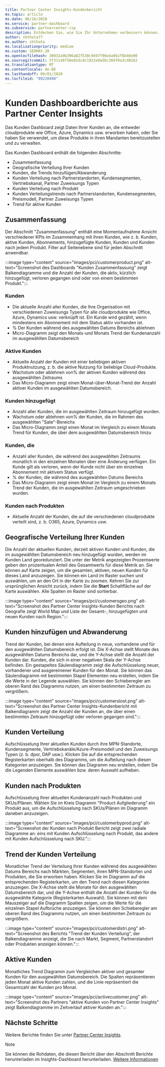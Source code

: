 ```yaml
---
title: Partner Center Insights-Kundenbericht
ms.topic: article
ms.date: 06/16/2020
ms.service: partner-dashboard
ms.subservice: partnercenter-csp
description: Entdecken Sie, wie Sie Ihr Unternehmen verbessern können. Sehen Sie sich Ihre spezifischen Kunden Trends nach Geografie, Produkt und anderen Attributen an.
author: shthota77
ms.author: shthota
ms.localizationpriority: medium
ms.custom: SEOMAY.20
ms.openlocfilehash: 30032a9b396a82f530c9497f96e4a9b1f6b46e00
ms.sourcegitcommit: 5f31146f50e01dc4c1922e0a5bc369f0a3cd8162
ms.translationtype: MT
ms.contentlocale: de-DE
ms.lasthandoff: 09/01/2020
ms.locfileid: "89220498"
---
```

# <a name="customers-dashboard-reports-from-partner-center-insights"></a>Kunden Dashboardberichte aus Partner Center Insights

Das Kunden Dashboard zeigt Daten Ihrer Kunden an, die entweder cloudprodukte wie Office, Azure, Dynamics usw. erworben haben, oder Sie haben Sie verwendet, um diese Produkte in ihren Mandanten bereitzustellen und zu verwalten. 
 
Das Kunden Dashboard enthält die folgenden Abschnitte: 

- Zusammenfassung  
- Geografische Verteilung Ihrer Kunden 
- Kunden, die Trends hinzufügen/Abwanderung 
- Kunden Verteilung nach Partnerstandorten, Kundensegmenten, Vertriebskanal, Partner Zuweisungs Typen 
- Kunden Verteilung nach Produkt 
- Kunden Verteilungstrends nach Partnerstandorten, Kundensegmenten, Preismodell, Partner Zuweisungs Typen 
- Trend für aktive Kunden 

## <a name="summary"></a>Zusammenfassung

Der Abschnitt "Zusammenfassung" enthält eine Momentaufnahme Ansicht verschiedener KPIs im Zusammenhang mit ihren Kunden, wie z. b. Kunden, aktive Kunden, Abonnements, hinzugefügte Kunden, Kunden und Kunden nach jedem Produkt. Filter auf Seitenebene sind für jeden Abschnitt anwendbar.

:::image type="content" source="images/pci/customerproduct.png" alt-text="Screenshot des Dashboards "Kunden Zusammenfassung" zeigt Balkendiagramme und die Anzahl der Kunden, die aktiv, kürzlich hinzugefügt, verloren gegangen sind oder von einem bestimmten Produkt.":::

### <a name="customers"></a>Kunden

- Die aktuelle Anzahl aller Kunden, die Ihre Organisation mit verschiedenen Zuweisungs Typen für alle cloudprodukte wie Office, Azure, Dynamics usw. verknüpft ist. Ein Kunde wird gezählt, wenn mindestens ein Abonnement mit dem Status aktiv vorhanden ist.  
- % Der Kunden während des ausgewählten Datums Bereichs ablehnen 
- Micro-Diagramm zeigt den Monats-und Monats Trend der Kundenanzahl im ausgewählten Datumsbereich

### <a name="active-customers"></a>Aktive Kunden

- Aktuelle Anzahl der Kunden mit einer beliebigen aktiven Produktnutzung, z. b. die aktive Nutzung für beliebige Cloud-Produkte.
- Wachstum oder ablehnen von% der aktiven Kunden während des ausgewählten Zeitraums
- Das Micro-Diagramm zeigt einen Monat-über-Monat-Trend der Anzahl aktiver Kunden im ausgewählten Datumsbereich.

### <a name="customers-added"></a>Kunden hinzugefügt

- Anzahl aller Kunden, die im ausgewählten Zeitraum hinzugefügt wurden.
- Wachstum oder ablehnen von% der Kunden, die im Rahmen des ausgewählten "Sate"-Bereichs
- Das Micro-Diagramm zeigt einen Monat im Vergleich zu einem Monats Trend für Kunden, die über dem ausgewählten Datumsbereich hinzu

### <a name="customers-churned"></a>Kunden, die
- Anzahl aller Kunden, die während des ausgewählten Zeitraums monatlich in den einzelnen Monaten über eine Änderung verfügen. Ein Kunde gilt als verloren, wenn der Kunde nicht über ein einzelnes Abonnement mit aktivem Status verfügt. 
- % der Kunden, die während des ausgewählten Datums Bereichs 
- Das Micro-Diagramm zeigt einen Monat im Vergleich zu einem Monats Trend der Kunden, die im ausgewählten Zeitraum umgeschrieben wurden. 
 
### <a name="customers-by-products"></a>Kunden nach Produkten

- Aktuelle Anzahl der Kunden, die auf die verschiedenen cloudprodukte verteilt sind, z. b. O365, Azure, Dynamics usw.  

## <a name="geographical-spread-of-your-customers"></a>Geografische Verteilung Ihrer Kunden

Die Anzahl der aktuellen Kunden, derzeit aktiven Kunden und Kunden, die im ausgewählten Datumsbereich neu hinzugefügt wurden, werden im Kunden Land georedunziert. Die unter der Metrik angezeigten Prozentwerte geben den prozentualen Anteil des Gesamtwerts für diese Metrik an. Sie können auf Karte zeigen, um die gesamten, aktiven, neuen Kunden für dieses Land anzuzeigen. Sie können ein Land im Raster suchen und auswählen, um an den Ort in der Karte zu zoomen. Kehren Sie zur ursprünglichen Ansicht zurück, indem Sie die **Start** Schaltfläche auf der Karte auswählen. Alle Spalten im Raster sind sortierbar.  

:::image type="content" source="images/pci/customersgeo.png" alt-text="Screenshot des Partner Center Insights-Kunden Berichts nach Geografie zeigt World Map und Liste der Gesamt-, hinzugefügten und neuen Kunden nach Region.":::

## <a name="customer-adds-and-churns"></a>Kunden hinzufügen und Abwanderung

Trend der Kunden, bei denen eine Aufteilung in neue, vorhandene und für den ausgewählten Datumsbereich erfolgt ist. Die X-Achse stellt Monate des ausgewählten Datums Bereichs dar, und die Y-Achse stellt die Anzahl der Kunden dar. Kunden, die sich in einer negativen Skala der Y-Achse befinden. Ein gestapeltes Säulendiagramm zeigt die Aufschlüsselung neuer, vorhandener und ausgereiniener Kunden für den Monat. Sie können das Säulendiagramm mit bestimmten Stapel Elementen neu erstellen, indem Sie die Werte in der Legende auswählen. Sie können den Schieberegler am oberen Rand des Diagramms nutzen, um einen bestimmten Zeitraum zu vergrößern. 

:::image type="content" source="images/pci/customerslost.png" alt-text="Screenshot des Partner Center Insights-Kundenbericht mit Balkendiagramm zeigt die Anzahl der Kunden an, die über einen bestimmten Zeitraum hinzugefügt oder verloren gegangen sind.":::

## <a name="customer-distribution"></a>Kunden Verteilung

Aufschlüsselung Ihrer aktuellen Kunden durch ihre MPN-Standorte, Kundensegmente, Vertriebskanäle/Azure-Preismodell und den Zuweisungs Typen (z. b. dpor, DAP usw.). Klicken Sie auf die entsprechenden Registerkarten oberhalb des Diagramms, um die Aufteilung nach diesen Kategorien anzuzeigen. Sie können das Diagramm neu erstellen, indem Sie die Legenden Elemente auswählen bzw. deren Auswahl aufheben. 

## <a name="customers-by-products"></a>Kunden nach Produkten

Aufschlüsselung Ihrer aktuellen Kundenanzahl nach Produkten und SKUs/Plänen. Wählen Sie im Kreis Diagramm "Product Aufgliederung" ein Produkt aus, um die Aufschlüsselung nach SKUs/Plänen im Diagramm daneben anzuzeigen.

:::image type="content" source="images/pci/customerbyprod.png" alt-text="Screenshot der Kunden nach Produkt Bericht zeigt zwei radiale Diagramme an: eins mit Kunden Aufschlüsselung nach Produkt, das andere mit Kunden Aufschlüsselung nach SKU.":::

## <a name="customer-distribution-trend"></a>Trend der Kunden Verteilung 

Monatlicher Trend der Verteilung Ihrer Kunden während des ausgewählten Datums Bereichs nach Märkten, Segmenten, ihren MPN-Standorten und Produkten, die Sie erworben haben. Klicken Sie im Diagramm auf die entsprechenden Registerkarten, um den Trend nach diesen Kategorien anzuzeigen. Die X-Achse stellt die Monate für den ausgewählten Datumsbereich dar, und die Y-Achse enthält die Anzahl der Kunden für die ausgewählte Kategorie (Registerkarten Auswahl). Sie können mit dem Mauszeiger auf die Diagramm Spalten zeigen, um die Werte für die einzelnen Stapel Aufbrüche anzuzeigen. Sie können den Schieberegler am oberen Rand des Diagramms nutzen, um einen bestimmten Zeitraum zu vergrößern.   

:::image type="content" source="images/pci/customerdistri.png" alt-text="Screenshot des Berichts "Trend der Kunden Verteilung", der Balkendiagramme anzeigt, die Sie nach Markt, Segment, Partnerstandort oder Produkten anzeigen können.":::

## <a name="active-customers"></a>Aktive Kunden

Monatliches Trend Diagramm zum Vergleichen aktiver und gesamter Kunden für den ausgewählten Datumsbereich. Die Spalten repräsentieren jeden Monat aktive Kunden zahlen, und die Linie repräsentiert die Gesamtzahl der Kunden pro Monat. 

:::image type="content" source="images/pci/activecustomer.png" alt-text="Screenshot des Partners "aktive Kunden von Partner Center Insights" zeigt Balkendiagramme im Zeitverlauf aktiver Kunden an.":::

## <a name="next-steps"></a>Nächste Schritte

Weitere Berichte finden Sie unter [Partner Center Insights](partner-center-insights.md).

>[!NOTE]
> Sie können die Rohdaten, die diesen Bericht über den Abschnitt Berichte herunterladen im Insights-Dashboard herunterladen. [Weitere Informationen](pci-download-reports.md) 
